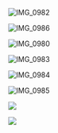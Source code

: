 ![IMG_0982](https://github.com/ahong2006/VideoGames/assets/124577520/fe762a65-22ba-4277-9611-286d699acaed)



![IMG_0986](https://github.com/ahong2006/VideoGames/assets/124577520/48c34e92-67ec-4449-931b-898f05ad31dd)



![IMG_0980](https://github.com/ahong2006/VideoGames/assets/124577520/617740e9-eee3-41e1-8454-fb291d4fa409)



![IMG_0983](https://github.com/ahong2006/VideoGames/assets/124577520/863a79b9-c8e0-4282-828e-fe107afc289c)



![IMG_0984](https://github.com/ahong2006/VideoGames/assets/124577520/f73e9cba-5da2-4c12-82a0-c70516adaa17)



![IMG_0985](https://github.com/ahong2006/VideoGames/assets/124577520/638f8e3a-6a53-4f7a-8786-8465d6b47dc9)



![](https://github.com/ahong2006/VideoGames/assets/124577520/1d812ede-aadd-4c02-a577-3a9192ad5027")


![](https://encrypted-tbn0.gstatic.com/images?q=tbn:ANd9GcRoUDgkue86eNRYR8dkAH6SGXLMg2hH5vZkQjFv10Aa6w&s)
